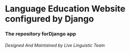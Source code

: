 # Language Education Website configured by Django


### The repository forDjango app

###### Designed And Maintained by Live Linguistic Team
